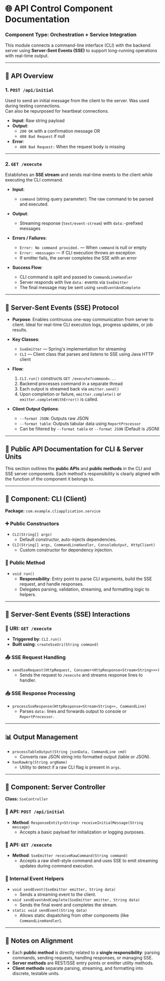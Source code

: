 
# 🌐 API Control Component Documentation

### Component Type: **Orchestration + Service Integration**

This module connects a command-line interface (CLI) with the backend server using **Server-Sent Events (SSE)** to support long-running operations with real-time output.

---

## 📡 API Overview

### 1. `POST /api/initial`
Used to send an initial message from the client to the server. Was used during testing connections.  
Can also be repurposed for heartbeat connections.

- **Input**: Raw string payload 
- **Output**: 
     - `200 OK` with a confirmation message OR 
     - `400 Bad Request` if null
- **Error**:
  - `400 Bad Request:` When the request body is missing

---

### 2. `GET /execute`
Establishes an **SSE stream** and sends real-time events to the client while executing the CLI command.

- **Input**: 
  - `command` (string query parameter): The raw command to be parsed and executed.

- **Output**: 
  - Streaming response (`text/event-stream`) with `data:`-prefixed messages

- **Errors / Failures**:
  - `Error: No command provided.` — When `command` is null or empty
  - `Error: <message>` — If CLI execution throws an exception
  - If emitter fails, the server completes the SSE with an error

- **Success Flow**:
  - CLI command is split and passed to `CommandLineHandler`
  - Server responds with live `data:` events via `SseEmitter`
  - The final message may be sent using `sendEventAndComplete`

---

## 🔄 Server-Sent Events (SSE) Protocol

- **Purpose**: Enables continuous one-way communication from server to client. Ideal for real-time CLI execution logs, progress updates, or job results.

- **Key Classes**:
  - `SseEmitter` — Spring's implementation for streaming
  - `CLI` — Client class that parses and listens to SSE using Java HTTP client

- **Flow**:
  1. `CLI.run()` constructs `GET /execute?command=...`
  2. Backend processes command in a separate thread
  3. Each output is streamed back via `emitter.send()`
  4. Upon completion or failure, `emitter.complete()` or `emitter.completeWithError()` is called. 

- **Client Output Options**:
  - `--format JSON`: Outputs raw JSON
  - `--format table`: Outputs tabular data using `ReportProcessor`
  - Can be filtered by `--format table` or `--format JSON` (Default is JSON)

---

## 🧭 Public API Documentation for CLI & Server Units

This section outlines the **public APIs** and **public methods** in the CLI and SSE server components. Each method's responsibility is clearly aligned with the function of the component it belongs to.

---

## 🧩 Component: CLI (Client)
**Package:** `com.example.cliapplication.service`

### ➕ Public Constructors
- `CLI(String[] args)`
  - Default constructor, auto-injects dependencies.
- `CLI(String[] args, CommandLineHandler, ConsoleOutput, HttpClient)`
  - Custom constructor for dependency injection.

### 🚀 Public Method
- `void run()`
  - **Responsibility**: Entry point to parse CLI arguments, build the SSE request, and handle responses.
  - Delegates parsing, validation, streaming, and formatting logic to helpers.

---

## 🔁 Server-Sent Events (SSE) Interactions

### 📡 URI: `GET /execute`
- **Triggered by**: `CLI.run()`
- **Built using**: `createSseUri(String command)`

### 📤 SSE Request Handling
- `sendSseRequest(HttpRequest, Consumer<HttpResponse<Stream<String>>>)`
  - Sends the request to `/execute` and streams response lines to handler.

### 📥 SSE Response Processing
- `processSseResponse(HttpResponse<Stream<String>>, CommandLine)`
  - Parses `data:` lines and forwards output to console or `ReportProcessor`.

---

## 📊 Output Management
- `processTableOutput(String jsonData, CommandLine cmd)`
  - Converts raw JSON string into formatted output (table or JSON).
- `hasRawArg(String argName)`
  - Utility to detect if a raw CLI flag is present in `args`.

---

## 🧩 Component: Server Controller
**Class:** `SseController`

### 📡 API: `POST /api/initial`
- **Method**: `ResponseEntity<String> receiveInitialMessage(String message)`
  - Accepts a basic payload for initialization or logging purposes.

### 📡 API: `GET /execute`
- **Method**: `SseEmitter receiveRawCommand(String command)`
  - Accepts a raw shell-style command and uses SSE to emit streaming updates during command execution.

### 🧵 Internal Event Helpers
- `void sendEvent(SseEmitter emitter, String data)`
  - Sends a streaming event to the client.
- `void sendEventAndComplete(SseEmitter emitter, String data)`
  - Sends the final event and completes the stream.
- `static void sendEvent(String data)`
  - Allows static dispatching from other components (like `CommandLineHandler`).

---

## 📌 Notes on Alignment

- Each **public method** is directly related to a **single responsibility**: parsing commands, sending requests, handling responses, or managing SSE.
- **Server methods** are REST/SSE entry points or emitter utility methods.
- **Client methods** separate parsing, streaming, and formatting into discrete, testable units.
